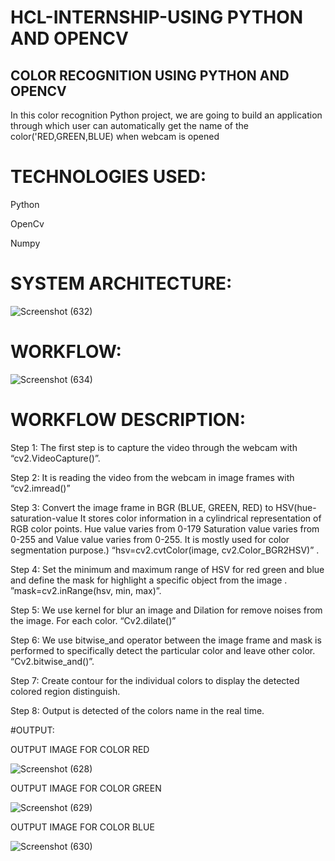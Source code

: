 # HCL-INTERNSHIP-USING PYTHON AND OPENCV
## COLOR RECOGNITION USING PYTHON AND OPENCV

In this color recognition Python project, we are going to build an application through which user can automatically get the name of the color('RED,GREEN,BLUE) when webcam is opened

# TECHNOLOGIES USED:

Python

OpenCv

Numpy

# SYSTEM ARCHITECTURE:

![Screenshot (632)](https://user-images.githubusercontent.com/109220331/200894302-e5c0b529-48d5-4fd3-813f-378a877a355a.png)

# WORKFLOW:

![Screenshot (634)](https://user-images.githubusercontent.com/109220331/200894877-6b387dc0-c1bd-419b-9e18-775eca4595b6.png)

# WORKFLOW DESCRIPTION:

Step 1: The first step is to capture the video through the webcam with “cv2.VideoCapture()”. 

Step 2: It is reading the video from the webcam in image frames with “cv2.imread()”

Step 3: Convert the image frame in BGR (BLUE, GREEN, RED) to HSV(hue-saturation-value It stores color information in a cylindrical representation of RGB color points. Hue value varies from 0-179 Saturation value varies from 0-255 and Value value varies from 0-255. It is mostly used for color segmentation purpose.) “hsv=cv2.cvtColor(image, cv2.Color_BGR2HSV)” . 

Step 4: Set the minimum and maximum range of HSV for red green and blue and define the mask for highlight a specific object from the image . 
”mask=cv2.inRange(hsv, min, max)”. 

Step 5: We use kernel for blur an image and Dilation for remove noises from the image. For each color. 
“Cv2.dilate()” 

Step 6: We use bitwise_and operator between the image frame and mask is performed to specifically detect the particular color and leave other color. “Cv2.bitwise_and()”. 

Step 7: Create contour for the individual colors to display the detected colored region distinguish. 

Step 8: Output is detected of the colors name in the real time.

#OUTPUT:

OUTPUT IMAGE FOR COLOR RED

![Screenshot (628)](https://user-images.githubusercontent.com/109220331/200895382-8a6fcf4c-c1e6-4f7d-9041-7e6ac6d5ac3d.png)

OUTPUT IMAGE FOR COLOR GREEN

![Screenshot (629)](https://user-images.githubusercontent.com/109220331/200895450-337f3404-fa10-4595-bd35-553d887e5731.png)


OUTPUT IMAGE FOR COLOR BLUE

![Screenshot (630)](https://user-images.githubusercontent.com/109220331/200895529-dfb17967-8139-43c3-9230-52df7731bcc0.png)
